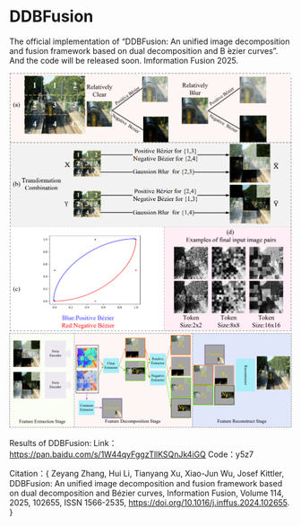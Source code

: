 # DDBFusion
The official implementation of “DDBFusion: An unified image decomposition and fusion framework based on dual decomposition and B ́ezier curves”. 
And the code will be released soon. Imformation Fusion 2025.

<img src="./images/FrameWork.png">
<img src="./images/Network.png">

Results of DDBFusion: 
Link：https://pan.baidu.com/s/1W44qyFggzTllKSQnJk4iGQ 
Code：y5z7


Citation：{
Zeyang Zhang, Hui Li, Tianyang Xu, Xiao-Jun Wu, Josef Kittler,
DDBFusion: An unified image decomposition and fusion framework based on dual decomposition and Bézier curves,
Information Fusion,
Volume 114,
2025,
102655,
ISSN 1566-2535,
https://doi.org/10.1016/j.inffus.2024.102655.
}
